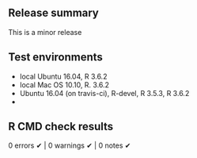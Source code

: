 ## Release summary
This is a minor release

## Test environments
* local Ubuntu 16.04, R 3.6.2
* local Mac OS 10.10, R. 3.6.2
* Ubuntu 16.04 (on travis-ci), R-devel, R 3.5.3, R 3.6.2
* 

## R CMD check results
0 errors ✔ | 0 warnings ✔ | 0 notes ✔

